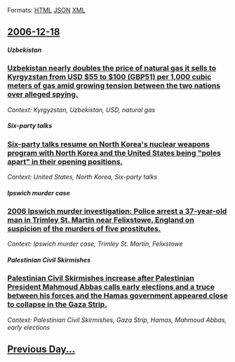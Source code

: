 
Formats: [HTML](2006/12/18/index.html)  [JSON](2006/12/18/index.json)  [XML](2006/12/18/index.xml)  

## [2006-12-18](/news/2006/12/18/index.md)

##### Uzbekistan
### [ Uzbekistan nearly doubles the price of natural gas it sells to Kyrgyzstan from USD $55 to $100 (GBP51) per 1,000 cubic meters of gas amid growing tension between the two nations over alleged spying. ](/news/2006/12/18/uzbekistan-nearly-doubles-the-price-of-natural-gas-it-sells-to-kyrgyzstan-from-usd-55-to-100-gbp51-per-1-000-cubic-meters-of-gas-amid-g.md)
_Context: Kyrgyzstan, Uzbekistan, USD, natural gas_

##### Six-party talks
### [ Six-party talks resume on North Korea's nuclear weapons program with North Korea and the United States being "poles apart" in their opening positions. ](/news/2006/12/18/six-party-talks-resume-on-north-korea-s-nuclear-weapons-program-with-north-korea-and-the-united-states-being-poles-apart-in-their-opening.md)
_Context: United States, North Korea, Six-party talks_

##### Ipswich murder case
### [ 2006 Ipswich murder investigation: Police arrest a 37-year-old man in Trimley St. Martin near Felixstowe, England on suspicion of the murders of five prostitutes. ](/news/2006/12/18/2006-ipswich-murder-investigation-police-arrest-a-37-year-old-man-in-trimley-st-martin-near-felixstowe-england-on-suspicion-of-the-murde.md)
_Context: Ipswich murder case, Trimley St. Martin, Felixstowe_

##### Palestinian Civil Skirmishes
### [ Palestinian Civil Skirmishes increase after Palestinian President Mahmoud Abbas calls early elections and a truce between his forces and the Hamas government appeared close to collapse in the Gaza Strip. ](/news/2006/12/18/palestinian-civil-skirmishes-increase-after-palestinian-president-mahmoud-abbas-calls-early-elections-and-a-truce-between-his-forces-and-th.md)
_Context: Palestinian Civil Skirmishes, Gaza Strip, Hamas, Mahmoud Abbas, early elections_

## [Previous Day...](/news/2006/12/17/index.md)

